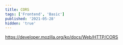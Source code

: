 ```yaml
---
title: CORS
tags: ['Frontend', 'Basic']
published: '2021-05-28'
hidden: 'true'
---
```


https://developer.mozilla.org/ko/docs/Web/HTTP/CORS
